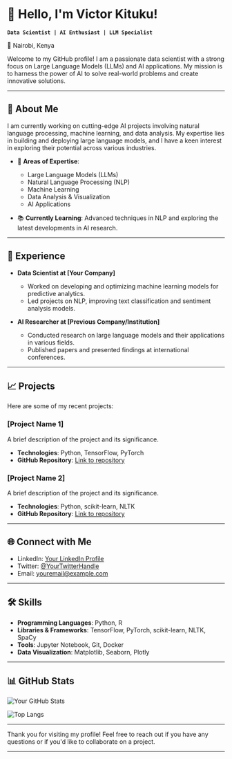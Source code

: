 # 👋 Hello, I'm Victor Kituku!

**`Data Scientist | AI Enthusiast | LLM Specialist`**

📍 Nairobi, Kenya

Welcome to my GitHub profile! I am a passionate data scientist with a strong focus on Large Language Models (LLMs) and AI applications. My mission is to harness the power of AI to solve real-world problems and create innovative solutions.

---

## 🧠 About Me

I am currently working on cutting-edge AI projects involving natural language processing, machine learning, and data analysis. My expertise lies in building and deploying large language models, and I have a keen interest in exploring their potential across various industries.

- 🌟 **Areas of Expertise**:
  - Large Language Models (LLMs)
  - Natural Language Processing (NLP)
  - Machine Learning
  - Data Analysis & Visualization
  - AI Applications

- 📚 **Currently Learning**: Advanced techniques in NLP and exploring the latest developments in AI research.

---

## 💼 Experience

- **Data Scientist at [Your Company]**
  - Worked on developing and optimizing machine learning models for predictive analytics.
  - Led projects on NLP, improving text classification and sentiment analysis models.

- **AI Researcher at [Previous Company/Institution]**
  - Conducted research on large language models and their applications in various fields.
  - Published papers and presented findings at international conferences.

---

## 📈 Projects

Here are some of my recent projects:

### [Project Name 1]
A brief description of the project and its significance.
- **Technologies**: Python, TensorFlow, PyTorch
- **GitHub Repository**: [Link to repository](https://github.com/yourusername/projectname1)

### [Project Name 2]
A brief description of the project and its significance.
- **Technologies**: Python, scikit-learn, NLTK
- **GitHub Repository**: [Link to repository](https://github.com/yourusername/projectname2)

---

## 🌐 Connect with Me

- LinkedIn: [Your LinkedIn Profile](https://www.linkedin.com/in/yourprofile)
- Twitter: [@YourTwitterHandle](https://twitter.com/yourhandle)
- Email: [youremail@example.com](mailto:youremail@example.com)

---

## 🛠️ Skills

- **Programming Languages**: Python, R
- **Libraries & Frameworks**: TensorFlow, PyTorch, scikit-learn, NLTK, SpaCy
- **Tools**: Jupyter Notebook, Git, Docker
- **Data Visualization**: Matplotlib, Seaborn, Plotly

---

## 📊 GitHub Stats

![Your GitHub Stats](https://github-readme-stats.vercel.app/api?username=yourusername&show_icons=true&theme=radical)

![Top Langs](https://github-readme-stats.vercel.app/api/top-langs/?username=yourusername&layout=compact&theme=radical)

---

Thank you for visiting my profile! Feel free to reach out if you have any questions or if you'd like to collaborate on a project.

---

